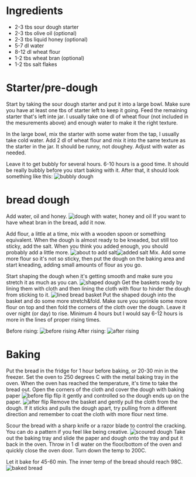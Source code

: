 # Ingredients
* 2-3 tbs sour dough starter
* 2-3 tbs olive oil (optional)
* 2-3 tbs liquid honey (optional)
* 5-7 dl water
* 8-12 dl wheat flour
* 1-2 tbs wheat bran (optional)
* 1-2 tbs salt flakes
# Starter/pre-dough
Start by taking the sour dough starter and put it into a large bowl. Make sure you have at least one tbs of starter left to keep it going. Feed the remaining starter that's left inte jar. I usually take one dl of wheat flour (not included in the mesurements above) and enough water to make it the right texture.

In the large bowl, mix the starter with some water from the tap, I usually take cold water. Add 2 dl of wheat flour and mix it into the same texture as the starter in the jar. It should be runny, not doughey. Adjust with water as needed.  

Leave it to get bubbly for several hours. 6-10 hours is a good time. It should be really bubbly before you start baking with it.
After that, it should look something like this:
![bubbly dough](bread/IMG_7481.JPEG)
# bread dough
Add water, oil and honey.
![dough with water, honey and oil](bread/IMG_7482.JPEG)
If you want to have wheat bran in the bread, add it now. 

Add flour, a little at a time, mix with a wooden spoon or something equivalent. When the dough is almost ready to be kneaded, but still too sticky, add the salt. When you think you added enough, you should probably add a little more.
![about to add salt](bread/IMG_7484.JPEG)![added salt](bread/IMG_7485.JPEG)
Mix. Add some more flour so it's not so sticky, then put the dough on the baking area and start kneading, adding small amounts of flour as you go. 

Start shaping the dough when it's getting smooth and make sure you stretch it as much as you can.
![shaped dough](bread/IMG_7487.JPEG)
Get the baskets ready by lining them with cloth and then lining the cloth with flour to hinder the dough from sticking to it. 
![lined bread basket](bread/IMG_7488.JPEG)
Put the shaped dough into the basket and do some more stretch&fold. Make sure you sprinkle some more flour on top and then fold the corners of the cloth over the dough. Leave it over night (or day) to rise. Minimum 4 hours but I would say 6-12 hours is more in the lines of proper rising times.

Before rising:
![before rising](bread/IMG_7489.JPEG)
After rising:
![after rising](bread/IMG_7490.JPEG)
# Baking
Put the bread in the fridge for 1 hour before baking, or 20-30 min in the freezer.
Set the oven to 250 degrees C with the metal baking tray in the oven. 
When the oven has reached the temperature, it's time to take the bread out. Open the corners of the cloth and cover the dough with baking paper
![before flip](bread/IMG_7491.JPEG)
flip it gently and controlled so the dough ends up on the paper. 
![after flip](bread/IMG_7492.JPEG)
Remove the basket and gently pull the cloth from the dough. If it sticks and pulls the dough apart, try pulling from a different direction and remember to coat the cloth with more flour next time.

Scour the bread with a sharp knife or a razor blade to control the cracking. You can do a pattern if you feel like being creative.
![scoured dough](bread/IMG_7493.JPEG)
Take out the baking tray and slide the paper and dough onto the tray and put it back in the oven. Throw in 1 dl water on the floor/bottom of the oven and quickly close the oven door. Turn down the temp to 200C.

Let it bake for 45-60 min. The inner temp of the bread should reach 98C. 
![baked bread](bread/IMG_7496.JPEG)
